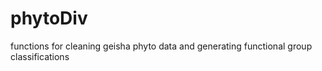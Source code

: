 # phytoDiv
functions for cleaning geisha phyto data and generating functional group classifications
